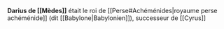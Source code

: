 **Darius de [[Mèdes]]** était le roi de [[Perse#Achéménides|royaume perse achéménide]] (dit [[Babylone|Babylonien]]), successeur de [[Cyrus]]